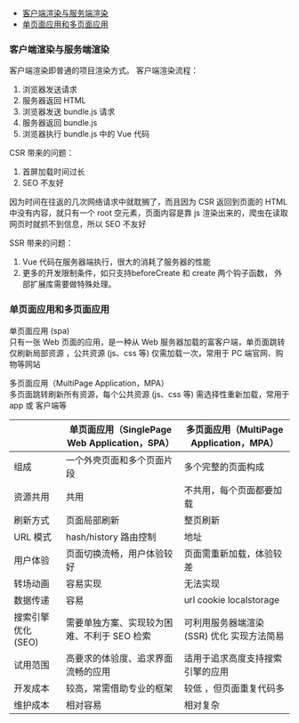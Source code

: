 <!-- TOC -->

- [客户端渲染与服务端渲染](#%e5%ae%a2%e6%88%b7%e7%ab%af%e6%b8%b2%e6%9f%93%e4%b8%8e%e6%9c%8d%e5%8a%a1%e7%ab%af%e6%b8%b2%e6%9f%93)
- [单页面应用和多页面应用](#%e5%8d%95%e9%a1%b5%e9%9d%a2%e5%ba%94%e7%94%a8%e5%92%8c%e5%a4%9a%e9%a1%b5%e9%9d%a2%e5%ba%94%e7%94%a8)

<!-- /TOC -->

### 客户端渲染与服务端渲染

客户端渲染即普通的项目渲染方式。
客户端渲染流程：

1. 浏览器发送请求
2. 服务器返回 HTML
3. 浏览器发送 bundle.js 请求
4. 服务器返回 bundle.js
5. 浏览器执行 bundle.js 中的 Vue 代码

CSR 带来的问题：

1. 首屏加载时间过长
2. SEO 不友好

因为时间在往返的几次网络请求中就耽搁了，而且因为 CSR 返回到页面的 HTML 中没有内容，就只有一个 root 空元素，页面内容是靠 js 渲染出来的，爬虫在读取网页时就抓不到信息，所以 SEO 不友好

SSR 带来的问题：

1. Vue 代码在服务器端执行，很大的消耗了服务器的性能
2. 更多的开发限制条件，如只支持beforeCreate 和 create 两个钩子函数， 外部扩展库需要做特殊处理。

### 单页面应用和多页面应用

单页面应用 (spa)  
只有一张 Web 页面的应用，是一种从 Web 服务器加载的富客户端，单页面跳转仅刷新局部资源 ，公共资源 (js、css 等) 仅需加载一次，常用于 PC 端官网、购物等网站

多页面应用（MultiPage Application，MPA）  
多页面跳转刷新所有资源，每个公共资源 (js、css 等) 需选择性重新加载，常用于 app 或 客户端等

|                    | 单页面应用（SinglePage Web Application，SPA） | 多页面应用（MultiPage Application，MPA）   |
| ------------------ | --------------------------------------------- | ------------------------------------------ |
| 组成               | 一个外壳页面和多个页面片段                    | 多个完整的页面构成                         |
| 资源共用           | 共用                                          | 不共用，每个页面都要加载                   |
| 刷新方式           | 页面局部刷新                                  | 整页刷新                                   |
| URL 模式           | hash/history 路由控制                         | 地址                                       |
| 用户体验           | 页面切换流畅，用户体验较好                    | 页面需重新加载，体验较差                   |
| 转场动画           | 容易实现                                      | 无法实现                                   |
| 数据传递           | 容易                                          | url cookie localstorage                    |
| 搜索引擎优化 (SEO) | 需要单独方案、实现较为困难、不利于 SEO 检索   | 可利用服务器端渲染 (SSR) 优化	实现方法简易 |
| 试用范围           | 高要求的体验度、追求界面流畅的应用            | 适用于追求高度支持搜索引擎的应用           |
| 开发成本           | 较高，常需借助专业的框架                      | 较低 ，但页面重复代码多                    |
| 维护成本           | 相对容易                                      | 相对复杂                                   |

